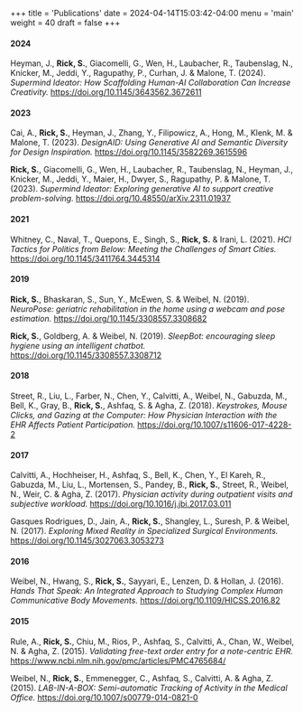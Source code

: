 +++
title = 'Publications'
date = 2024-04-14T15:03:42-04:00
menu = 'main'
weight = 40
draft = false
+++

#### 2024

Heyman, J., **Rick, S.**, Giacomelli, G., Wen, H., Laubacher, R., Taubenslag, N., Knicker, M., Jeddi, Y., Ragupathy, P., Curhan, J. & Malone, T. (2024). _Supermind Ideator: How Scaffolding Human-AI Collaboration Can Increase Creativity._ https://doi.org/10.1145/3643562.3672611

#### 2023

Cai, A.,  **Rick, S.**, Heyman, J., Zhang, Y., Filipowicz, A., Hong, M., Klenk, M. & Malone, T. (2023). _DesignAID: Using Generative AI and Semantic Diversity for Design Inspiration._ https://doi.org/10.1145/3582269.3615596

 **Rick, S.**, Giacomelli, G., Wen, H., Laubacher, R., Taubenslag, N., Heyman, J., Knicker, M., Jeddi, Y., Maier, H., Dwyer, S., Ragupathy, P. & Malone, T. (2023). _Supermind Ideator: Exploring generative AI to support creative problem-solving._ https://doi.org/10.48550/arXiv.2311.01937

#### 2021

Whitney, C., Naval, T., Quepons, E., Singh, S.,  **Rick, S.** & Irani, L. (2021). _HCI Tactics for Politics from Below: Meeting the Challenges of Smart Cities._ https://doi.org/10.1145/3411764.3445314

#### 2019

 **Rick, S.**, Bhaskaran, S., Sun, Y., McEwen, S. & Weibel, N. (2019). _NeuroPose: geriatric rehabilitation in the home using a webcam and pose estimation._ https://doi.org/10.1145/3308557.3308682

 **Rick, S.**, Goldberg, A. & Weibel, N. (2019). _SleepBot: encouraging sleep hygiene using an intelligent chatbot._ https://doi.org/10.1145/3308557.3308712

#### 2018

Street, R., Liu, L., Farber, N., Chen, Y., Calvitti, A., Weibel, N., Gabuzda, M., Bell, K., Gray, B.,  **Rick, S.**, Ashfaq, S. & Agha, Z. (2018). _Keystrokes, Mouse Clicks, and Gazing at the Computer: How Physician Interaction with the EHR Affects Patient Participation._ https://doi.org/10.1007/s11606-017-4228-2

#### 2017

Calvitti, A., Hochheiser, H., Ashfaq, S., Bell, K., Chen, Y., El Kareh, R., Gabuzda, M., Liu, L., Mortensen, S., Pandey, B.,  **Rick, S.**, Street, R., Weibel, N., Weir, C. & Agha, Z. (2017). _Physician activity during outpatient visits and subjective workload._  https://doi.org/10.1016/j.jbi.2017.03.011

Gasques Rodrigues, D., Jain, A.,  **Rick, S.**, Shangley, L., Suresh, P. & Weibel, N. (2017). _Exploring Mixed Reality in Specialized Surgical Environments._ https://doi.org/10.1145/3027063.3053273

#### 2016

Weibel, N., Hwang, S.,  **Rick, S.**, Sayyari, E., Lenzen, D. & Hollan, J. (2016). _Hands That Speak: An Integrated Approach to Studying Complex Human Communicative Body Movements._ https://doi.org/10.1109/HICSS.2016.82

#### 2015

Rule, A.,  **Rick, S.**, Chiu, M., Rios, P., Ashfaq, S., Calvitti, A., Chan, W., Weibel, N. & Agha, Z. (2015). _Validating free-text order entry for a note-centric EHR._ https://www.ncbi.nlm.nih.gov/pmc/articles/PMC4765684/

Weibel, N., **Rick, S.**, Emmenegger, C., Ashfaq, S., Calvitti, A. & Agha, Z. (2015). _LAB-IN-A-BOX: Semi-automatic Tracking of Activity in the Medical Office._ https://doi.org/10.1007/s00779-014-0821-0
